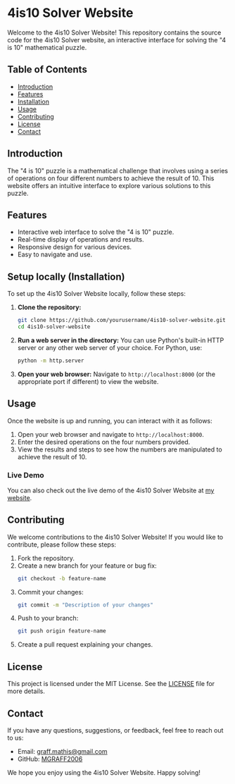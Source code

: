 # 4is10 Solver Website

Welcome to the 4is10 Solver Website! This repository contains the source code for the 4is10 Solver website, an interactive interface for solving the "4 is 10" mathematical puzzle.

## Table of Contents

- [Introduction](#introduction)
- [Features](#features)
- [Installation](#installation)
- [Usage](#usage)
- [Contributing](#contributing)
- [License](#license)
- [Contact](#contact)

## Introduction

The "4 is 10" puzzle is a mathematical challenge that involves using a series of operations on four different numbers to achieve the result of 10. This website offers an intuitive interface to explore various solutions to this puzzle.

## Features

- Interactive web interface to solve the "4 is 10" puzzle.
- Real-time display of operations and results.
- Responsive design for various devices.
- Easy to navigate and use.

## Setup locally (Installation)

To set up the 4is10 Solver Website locally, follow these steps:

1. **Clone the repository:**
    ```bash
    git clone https://github.com/yourusername/4is10-solver-website.git
    cd 4is10-solver-website
    ```

2. **Run a web server in the directory:**
    You can use Python's built-in HTTP server or any other web server of your choice. For Python, use:
    ```bash
    python -m http.server
    ```

3. **Open your web browser:**
    Navigate to `http://localhost:8000` (or the appropriate port if different) to view the website.

## Usage

Once the website is up and running, you can interact with it as follows:

1. Open your web browser and navigate to `http://localhost:8000`.
2. Enter the desired operations on the four numbers provided.
3. View the results and steps to see how the numbers are manipulated to achieve the result of 10.

### Live Demo

You can also check out the live demo of the 4is10 Solver Website at [my website](https://mathematicscalculator.com).

## Contributing

We welcome contributions to the 4is10 Solver Website! If you would like to contribute, please follow these steps:

1. Fork the repository.
2. Create a new branch for your feature or bug fix:
    ```bash
    git checkout -b feature-name
    ```
3. Commit your changes:
    ```bash
    git commit -m "Description of your changes"
    ```
4. Push to your branch:
    ```bash
    git push origin feature-name
    ```
5. Create a pull request explaining your changes.

## License

This project is licensed under the MIT License. See the [LICENSE](LICENSE) file for more details.

## Contact

If you have any questions, suggestions, or feedback, feel free to reach out to us:

- Email: graff.mathis@gmail.com
- GitHub: [MGRAFF2006](https://github.com/MGRAFF2006)

We hope you enjoy using the 4is10 Solver Website. Happy solving!

